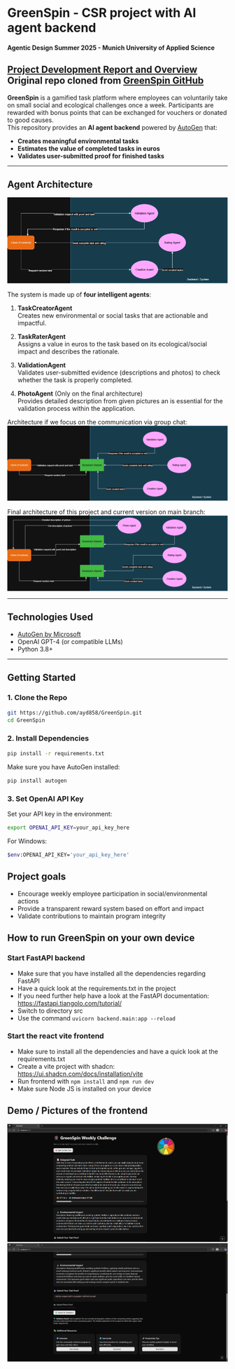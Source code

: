 #  GreenSpin - CSR project with AI agent backend
#### Agentic Design Summer 2025 - Munich University of Applied Science
[Project Development Report and Overview](https://drive.google.com/file/d/1JCtq9A2FXTjZkXC7X22sYW8dtye5PGdI/view?usp=drive_link)  
Original repo cloned from [GreenSpin GitHub](https://github.com/ayd858/GreenSpin)  
---
**GreenSpin** is a gamified task platform where employees can voluntarily take on small social and ecological challenges once a week. Participants are rewarded with bonus points that can be exchanged for vouchers or donated to good causes.  
This repository provides an **AI agent backend** powered by [AutoGen](https://github.com/microsoft/autogen) that:

-  **Creates meaningful environmental tasks**
-  **Estimates the value of completed tasks in euros**
-  **Validates user-submitted proof for finished tasks**

---

##  Agent Architecture
![AI agent architecture](img/agent.drawio(1).png)

The system is made up of **four intelligent agents**:

1. **TaskCreatorAgent**  
   Creates new environmental or social tasks that are actionable and impactful.

2. **TaskRaterAgent**  
   Assigns a value in euros to the task based on its ecological/social impact and describes the rationale.

3. **ValidationAgent**  
   Validates user-submitted evidence (descriptions and photos) to check whether the task is properly completed.

4. **PhotoAgent** (Only on the final architecture)\
   Provides detailed description from given pictures an is essential for the validation process within the application.

Architecture if we focus on the communication via group chat:
![AI agent architecture group chat](img/agent(1).drawio.png)

Final architecture of this project and current version on main branch:
![AI agent final](img/LatestArch.drawio.png)

---

##  Technologies Used

- [AutoGen by Microsoft](https://github.com/microsoft/autogen)
- OpenAI GPT-4 (or compatible LLMs)
- Python 3.8+

---

##  Getting Started

### 1. Clone the Repo

```bash
git https://github.com/ayd858/GreenSpin.git
cd GreenSpin
```
### 2. Install Dependencies

```bash
pip install -r requirements.txt
```
Make sure you have AutoGen installed:

```bash
pip install autogen
```

### 3. Set OpenAI API Key

Set your API key in the environment:
```bash
export OPENAI_API_KEY=your_api_key_here
```
For Windows:
```bash
$env:OPENAI_API_KEY='your_api_key_here'
```

## Project goals
- Encourage weekly employee participation in social/environmental actions
- Provide a transparent reward system based on effort and impact
- Validate contributions to maintain program integrity

## How to run GreenSpin on your own device

### Start FastAPI backend
- Make sure that you have installed all the dependencies regarding FastAPI
- Have a quick look at the requirements.txt in the project
- If you need further help have a look at the FastAPI documentation: https://fastapi.tiangolo.com/tutorial/
- Switch to directory src
- Use the command `uvicorn backend.main:app --reload`

### Start the react vite frontend
- Make sure to install all the dependencies and have a quick look at the requirements.txt
- Create a vite project with shadcn: https://ui.shadcn.com/docs/installation/vite
- Run frontend with `npm install` and `npm run dev`
- Make sure Node JS is installed on your device

## Demo / Pictures of the frontend
![frontend pic1](img/frontend_pic1.png)
![frontend pic2](img/frontend_pic2.png)
